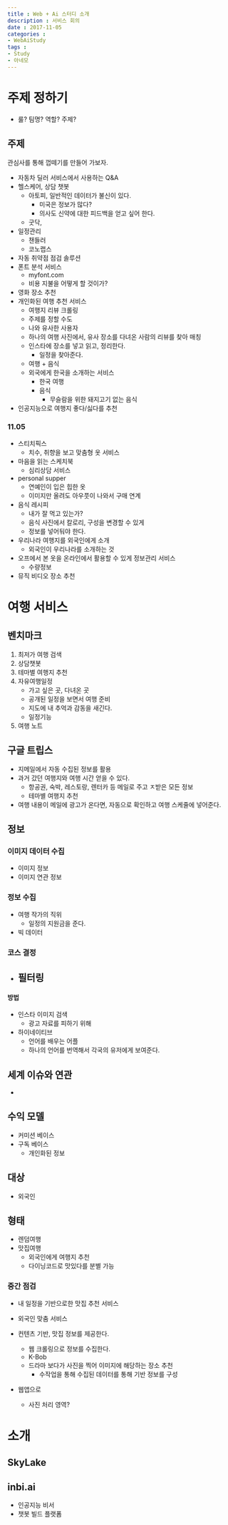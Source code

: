 ```yaml
---
title : Web + Ai 스터디 소개
description : 서비스 회의
date : 2017-11-05
categories :
- WebAiStudy
tags :
- Study
- 아네모
---
```


# 주제 정하기
- 룰? 팀명? 역할? 주제?

## 주제

관심사를 통해 껍떼기를 만들어 가보자.

- 자동차 딜러 서비스에서 사용하는 Q&A
- 헬스케어, 상담 챗봇
   - 아토피, 일반적인 데이터가 불신이 있다.
     - 미국은 정보가 많다?
     - 의사도 신약에 대한 피드백을 얻고 싶어 한다.
   - 굿닥,
- 일정관리
   - 챈들러
   - 코노랩스
- 자동 취약점 점검 솔루션
- 폰트 분석 서비스
   - myfont.com
   - 비용 지불을 어떻게 할 것이가?   
- 영화 장소 추천
- 개인화된 여행 추천 서비스
   - 여행지 리뷰 크롤링
   - 주제를 정할 수도
   - 나와 유사한 사용자
   - 하나의 여행 사진에서, 유사 장소를 다녀온 사람의 리뷰를 찾아 매칭
   - 인스타에 장소를 넣고 읽고, 정리한다.
      - 일정을 찾아준다.
   - 여행 + 음식
   - 외국에게 한국을 소개하는 서비스
      - 한국 여행
      - 음식
         - 무슬람을 위한 돼지고기 없는 음식
- 인공지능으로 여행지 좋다/싫다를 추천

### 11.05
- 스티치픽스
   - 치수, 취향을 보고 맞춤형 옷 서비스
- 마음을 읽는 스케치북
   - 심리상담 서비스
- personal supper
   - 연예인이 입은 힙한 옷
   - 이미지만 올려도 아우풋이 나와서 구매 연계
- 음식 레시피
   - 내가 잘 먹고 있는가?
   - 음식 사진에서 칼로리, 구성을 변경할 수 있게
   - 정보를 넣어둬야 한다.
- 우리나라 여행지를 외국인에게 소개
   - 외국인이 우리나라를 소개하는 것
- 오프에서 본 옷을 온라인에서 활용할 수 있게 정보관리 서비스
   - 수량정보
- 뮤직 비디오 장소 추천

# 여행 서비스

## 벤치마크

1. 최저가 여행 검색
2. 상담챗봇
3. 테마별 여행지 추천
4. 자유여행일정
   - 가고 싶은 곳, 다녀온 곳
   - 공개된 일정을 보면서 여행 준비
   - 지도에 내 추억과 감동을 새긴다.
   - 일정기능
5. 여행 노트

## 구글 트립스
- 지메일에서 자동 수집된 정보를 활용
- 과거 갔던 여행지와 여행 시간 얻을 수 있다.
  - 항공권, 숙박, 레스토랑, 렌터카 등 메일로 주고 ㅈ받은 모든 정보
  - 테마별 여행지 추천
- 여행 내용이 메일에 광고가 온다면, 자동으로 확인하고 여행 스케줄에 넣어준다.

## 정보
### 이미지 데이터 수집
- 이미지 정보
- 이미지 연관 정보

### 정보 수집
- 여행 작가의 직위
  - 일정의 지원금을 준다.
- 빅 데이터


### 코스 결정
- 필터링
  -


#### 방법
- 인스타 이미지 검색
  - 광고 자료를 피하기 위해
- 하이네이티브
  - 언어를 배우는 어플
  - 하나의 언어를 번역해서 각국의 유저에게 보여준다.

## 세계 이슈와 연관
-

## 수익 모델
- 커미션 베이스
- 구독 베이스
  - 개인화된 정보

## 대상
- 외국인


## 형태
- 렌덤여행
- 맛집여행
  - 외국인에게 여행지 추천
  - 다이닝코드로 맛있다를 분별 가능

### 중간 점검
- 내 일정을 기반으로한 맛집 추천 서비스
- 외국인 맞춤 서비스

- 컨텐츠 기반, 맛집 정보를 제공한다.
  - 웹 크롤링으로 정보를 수집한다.
  - K-Bob
  - 드라마 보다가 사진을 찍어 이미지에 해당하는 장소 추천
    - 수작업을 통해 수집된 데이터를 통해 기반 정보를 구성

- 웹앱으로
  - 사진 처리 영역?



# 소개

## SkyLake

## inbi.ai
- 인공지능 비서
- 챗봇 빌드 플랫폼
